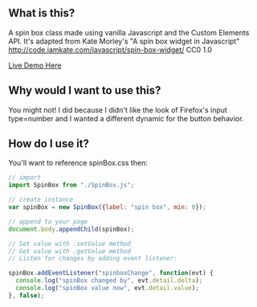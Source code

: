 ## What is this?
A spin box class made using vanilla Javascript and the Custom Elements API.  It's adapted from Kate Morley's "A spin box widget in Javascript" http://code.iamkate.com/javascript/spin-box-widget/ CC0 1.0

[Live Demo Here](https://shootTheLuck.github.io/Spin-Box)

## Why would I want to use this?
You might not!  I did because I didn't like the look of Firefox's input type=number and I wanted a different dynamic for the button behavior.

## How do I use it?
You'll want to reference spinBox.css then: 
```javascript
// import
import SpinBox from "./SpinBox.js";

// create instance
var spinBox = new SpinBox({label: "spin box", min: 0});

// append to your page
document.body.appendChild(spinBox);

// Set value with .setValue method
// Get value with .getValue method
// Listen for changes by adding event listener:

spinBox.addEventListener("spinboxChange", function(evt) {
  console.log("spinBox changed by", evt.detail.delta);
  console.log("spinBox value now", evt.detail.value);
}, false);
```
